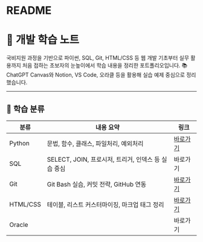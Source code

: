 # README

# **🌱 개발 학습 노트**

국비지원 과정을 기반으로 파이썬, SQL, Git, HTML/CSS 등 웹 개발 기초부터 실무 활용까지
처음 접하는 초보자의 눈높이에서 학습 내용을 정리한 포트폴리오입니다.
📚 ChatGPT Canvas와 Notion, VS Code, 오라클 등을 활용해 실습 예제 중심으로 정리했습니다.

---

## **📂 학습 분류**

| 분류 | 내용 요약 | 링크 |
| --- | --- | --- |
| Python | 문법, 함수, 클래스, 파일처리, 예외처리 | [바로가기](https://www.notion.so/1d05356f406280148244ff1988ae7de6?pvs=21) |
| SQL | SELECT, JOIN, 프로시저, 트리거, 인덱스 등 실습 중심 | 바로가기 | [바로가기](https://www.notion.so/MySQL-1dd5356f406280b98162d0e6735e786b)
| Git | Git Bash 실습, 커밋 전략, GitHub 연동 | [바로가기](https://www.easy-me.com/git_notes/README.md) |
| HTML/CSS | 테이블, 리스트 커스터마이징, 마크업 태그 정리 | [바로가기](https://www.easy-me.com/html_css/README.md) |
|  Oracle |  | 바로가기 | [바로가기](https://www.notion.so/Oracle-1d55356f406280cd92b0f333aeb6cc48)
